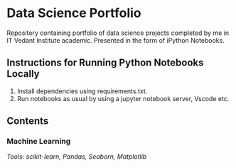 # Data Science Portfolio

Repository containing portfolio of data science projects completed by me in IT Vedant Institute academic. Presented in the form of iPython Notebooks.

## Instructions for Running Python Notebooks Locally
1. Install dependencies using requirements.txt.
2. Run notebooks as usual by using a jupyter notebook server, Vscode etc.

## Contents
### Machine Learning



_Tools: scikit-learn, Pandas, Seaborn, Matplotlib_ 
